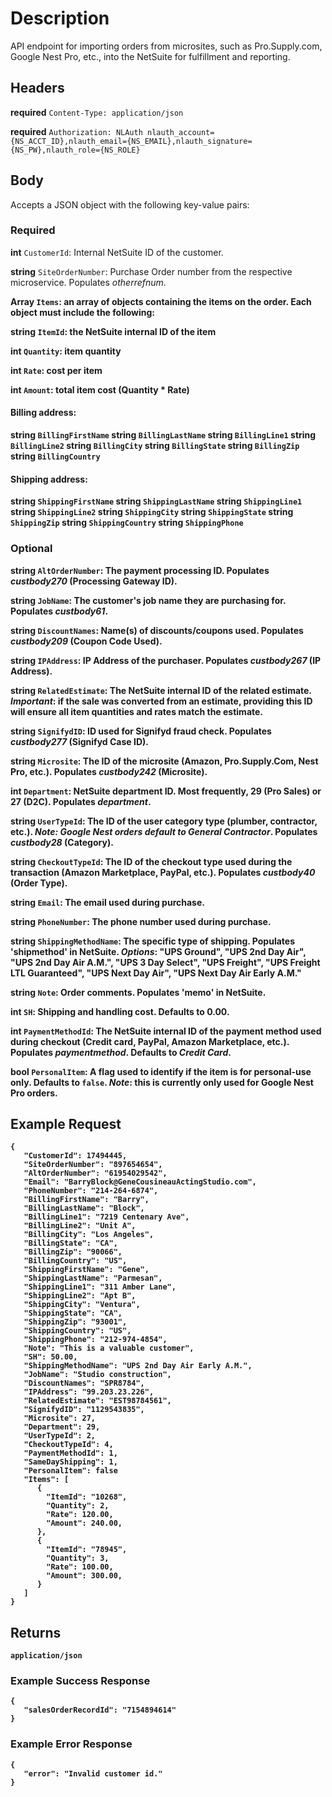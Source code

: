 # Description
API endpoint for importing orders from microsites, such as Pro.Supply.com, Google Nest Pro, etc., into the NetSuite for fulfillment and reporting.



## Headers
**required** `Content-Type: application/json`

**required** `Authorization: NLAuth nlauth_account={NS_ACCT_ID},nlauth_email={NS_EMAIL},nlauth_signature={NS_PW},nlauth_role={NS_ROLE}`



## Body
Accepts a JSON object with the following key-value pairs:


### Required
 **int** `CustomerId`: Internal NetSuite ID of the customer. 

 **string** `SiteOrderNumber`: Purchase Order number from the respective microservice. Populates _otherrefnum_. 

 **Array<object>** `Items`: an array of objects containing the items on the order. Each object must include the following:
      
   **string** `ItemId`: the NetSuite internal ID of the item

   **int** `Quantity`: item quantity

   **int** `Rate`: cost per item

   **int** `Amount`: total item cost (Quantity * Rate)

#### Billing address:
 **string** `BillingFirstName`
 **string** `BillingLastName`
 **string** `BillingLine1`
 **string** `BillingLine2`
 **string** `BillingCity`
 **string** `BillingState`
 **string** `BillingZip`
 **string** `BillingCountry`

#### Shipping address:
 **string** `ShippingFirstName`
 **string** `ShippingLastName`
 **string** `ShippingLine1`
 **string** `ShippingLine2`
 **string** `ShippingCity`
 **string** `ShippingState`
 **string** `ShippingZip`
 **string** `ShippingCountry`
 **string** `ShippingPhone`


### Optional
 **string** `AltOrderNumber`: The payment processing ID. Populates _custbody270_ (Processing Gateway ID).

 **string** `JobName`: The customer's job name they are purchasing for. Populates _custbody61_.

 **string** `DiscountNames`: Name(s) of discounts/coupons used. Populates _custbody209_ (Coupon Code Used).

 **string** `IPAddress`: IP Address of the purchaser. Populates _custbody267_ (IP Address).

 **string** `RelatedEstimate`: The NetSuite internal ID of the related estimate. _Important_: if the sale was converted from an estimate, providing this ID will ensure all item quantities and rates match the estimate.

**string** `SignifydID`: ID used for Signifyd fraud check. Populates _custbody277_ (Signifyd Case ID).

**string** `Microsite`: The ID of the microsite (Amazon, Pro.Supply.Com, Nest Pro, etc.). Populates _custbody242_ (Microsite).

**int** `Department`: NetSuite department ID. Most frequently, 29 (Pro Sales) or 27 (D2C). Populates _department_.

**string** `UserTypeId`: The ID of the user category type (plumber, contractor, etc.). _Note: Google Nest orders default to General Contractor_. Populates _custbody28_ (Category).

**string** `CheckoutTypeId`: The ID of the checkout type used during the transaction (Amazon Marketplace, PayPal, etc.). Populates _custbody40_ (Order Type).

 **string** `Email`: The email used during purchase.

 **string** `PhoneNumber`: The phone number used during purchase.

**string** `ShippingMethodName`: The specific type of shipping. Populates 'shipmethod' in NetSuite.
   _Options_: "UPS Ground", "UPS 2nd Day Air", "UPS 2nd Day Air A.M.", "UPS 3 Day Select", "UPS Freight", "UPS Freight LTL Guaranteed", "UPS Next Day Air", "UPS Next Day Air Early A.M."


**string** `Note`: Order comments. Populates 'memo'  in NetSuite.

**int** `SH`: Shipping and handling cost. Defaults to 0.00.

**int** `PaymentMethodId`: The NetSuite internal ID of the payment method used during checkout (Credit card, PayPal, Amazon Marketplace, etc.). Populates _paymentmethod_. Defaults to _Credit Card_.

**bool** `PersonalItem`: A flag used to identify if the item is for personal-use only. Defaults to `false`. _Note_: this is currently only used for Google Nest Pro orders.



## Example Request
```
{
   "CustomerId": 17494445,
   "SiteOrderNumber": "897654654",
   "AltOrderNumber": "61954029542",
   "Email": "BarryBlock@GeneCousineauActingStudio.com",
   "PhoneNumber": "214-264-6874",
   "BillingFirstName": "Barry",
   "BillingLastName": "Block",
   "BillingLine1": "7219 Centenary Ave",
   "BillingLine2": "Unit A",
   "BillingCity": "Los Angeles",
   "BillingState": "CA",
   "BillingZip": "90066",
   "BillingCountry": "US",
   "ShippingFirstName": "Gene",
   "ShippingLastName": "Parmesan",
   "ShippingLine1": "311 Amber Lane",
   "ShippingLine2": "Apt B",
   "ShippingCity": "Ventura",
   "ShippingState": "CA",
   "ShippingZip": "93001",
   "ShippingCountry": "US",
   "ShippingPhone": "212-974-4854",
   "Note": "This is a valuable customer",
   "SH": 50.00,
   "ShippingMethodName": "UPS 2nd Day Air Early A.M.",
   "JobName": "Studio construction",
   "DiscountNames": "SPR8784",
   "IPAddress": "99.203.23.226",
   "RelatedEstimate": "EST98784561",
   "SignifydID": "1129543835",
   "Microsite": 27,
   "Department": 29,
   "UserTypeId": 2,
   "CheckoutTypeId": 4,
   "PaymentMethodId": 1,
   "SameDayShipping": 1,
   "PersonalItem": false
   "Items": [
      {
        "ItemId": "10268",
        "Quantity": 2,
        "Rate": 120.00,
        "Amount": 240.00,
      },
      {
        "ItemId": "78945",
        "Quantity": 3,
        "Rate": 100.00,
        "Amount": 300.00,
      }
   ]
}
```



## Returns
`application/json`



### Example Success Response
```
{
   "salesOrderRecordId": "7154894614"
}
```


### Example Error Response
```
{
   "error": "Invalid customer id."
}
```

